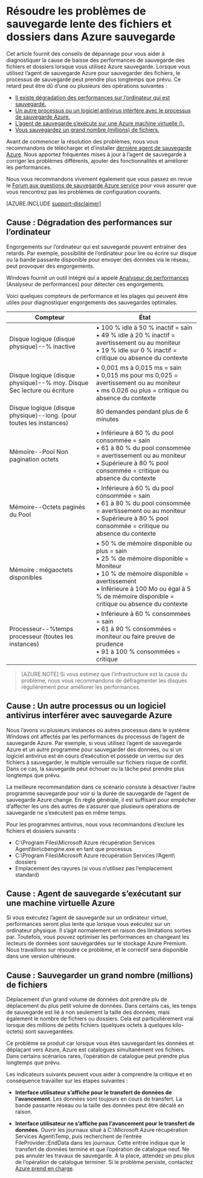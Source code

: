 <properties
   pageTitle="Résoudre les problèmes de sauvegarde lente des fichiers et dossiers dans Azure sauvegarde | Microsoft Azure"
   description="Fournit des conseils de dépannage pour vous aider à diagnostiquer l’origine des problèmes de performances sauvegarde Azure"
   services="backup"
   documentationCenter=""
   authors="genlin"
   manager="jimpark"
   editor=""/>

<tags
    ms.service="backup"
    ms.workload="storage-backup-recovery"
    ms.tgt_pltfrm="na"
    ms.devlang="na"
    ms.topic="article"
    ms.date="10/13/2016"
    ms.author="genli"/>

# <a name="troubleshoot-slow-backup-of-files-and-folders-in-azure-backup"></a>Résoudre les problèmes de sauvegarde lente des fichiers et dossiers dans Azure sauvegarde

Cet article fournit des conseils de dépannage pour vous aider à diagnostiquer la cause de baisse des performances de sauvegarde des fichiers et dossiers lorsque vous utilisez Azure sauvegarde. Lorsque vous utilisez l’agent de sauvegarde Azure pour sauvegarder des fichiers, le processus de sauvegarde peut prendre plus longtemps que prévu. Ce retard peut être dû d’une ou plusieurs des opérations suivantes :

-   [Il existe dégradation des performances sur l’ordinateur qui est sauvegardé.](#cause1)
-   [Un autre processus ou un logiciel antivirus interfère avec le processus de sauvegarde Azure.](#cause2)
-   [L’agent de sauvegarde s’exécute sur une Azure machine virtuelle ().](#cause3)  
-   [Vous sauvegardez un grand nombre (millions) de fichiers.](#cause4)

Avant de commencer la résolution des problèmes, nous vous recommandons de télécharger et d’installer [dernière agent de sauvegarde Azure](http://aka.ms/azurebackup_agent). Nous apportez fréquentes mises à jour à l’agent de sauvegarde à corriger les problèmes différents, ajouter des fonctionnalités et améliorer les performances.

Nous vous recommandons vivement également que vous passez en revue le [Forum aux questions de sauvegarde Azure service](backup-azure-backup-faq.md) pour vous assurer que vous rencontrez pas les problèmes de configuration courants.

[AZURE.INCLUDE [support-disclaimer](../../includes/support-disclaimer.md)]

<a id="cause1"></a>
## <a name="cause-performance-bottlenecks-on-the-computer"></a>Cause : Dégradation des performances sur l’ordinateur

Engorgements sur l’ordinateur qui est sauvegardé peuvent entraîner des retards. Par exemple, possibilité de l’ordinateur pour lire ou écrire sur disque ou la bande passante disponible pour envoyer des données via le réseau, peut provoquer des engorgements.

Windows fournit un outil intégré qui a appelé [Analyseur de performances](https://technet.microsoft.com/magazine/2008.08.pulse.aspx) (Analyseur de performances) pour détecter ces engorgements.

Voici quelques compteurs de performance et les plages qui peuvent être utiles pour diagnostiquer engorgements des sauvegardes optimales.

| Compteur  | État  |
|---|---|
|Disque logique (disque physique)--% inactive   | • 100 % idle à 50 % inactif = sain</br>• 49 % idle à 20 % inactif = avertissement ou au moniteur</br>• 19 % idle sur 0 % inactif = critique ou absence du contexte|
|  Disque logique (disque physique)--% moy. Disque Sec lecture ou écriture |  • 0,001 ms à 0,015 ms = sain</br>• 0,015 ms pour ms 0,025 = avertissement ou au moniteur</br>• ms 0.026 ou plus = critique ou absence du contexte|
|  Disque logique (disque physique)--long. (pour toutes les instances) | 80 demandes pendant plus de 6 minutes |
| Mémoire--Pool Non pagination octets|• Inférieure à 60 % du pool consommée = sain<br>• 61 à 80 % du pool consommée = avertissement ou au moniteur</br>• Supérieure à 80 % pool consommée = critique ou absence du contexte|
| Mémoire--Octets paginés du Pool |• Inférieure à 60 % du pool consommée = sain</br>• 61 à 80 % du pool consommée = avertissement ou au moniteur</br>• Supérieure à 80 % pool consommée = critique ou absence du contexte|
| Mémoire : mégaoctets disponibles| • 50 % de mémoire disponible ou plus = sain</br>• 25 % de mémoire disponible = Moniteur</br>• 10 % de mémoire disponible = avertissement</br>• Inférieure à 100 Mo ou égal à 5 % de mémoire disponible = critique ou absence du contexte|
|Processeur--\%temps processeur (toutes les instances)|• Inférieure à 60 % consommées = sain</br>• 61 à 90 % consommées = moniteur ou faire preuve de prudence</br>• 91 à 100 % consommées = critique|


> [AZURE.NOTE] Si vous estimez que l’infrastructure est la cause du problème, nous vous recommandons de défragmenter les disques régulièrement pour améliorer les performances.

<a id="cause2"></a>
## <a name="cause-another-process-or-antivirus-software-interfering-with-azure-backup"></a>Cause : Un autre processus ou un logiciel antivirus interférer avec sauvegarde Azure

Nous l’avons vu plusieurs instances où autres processus dans le système Windows ont affectés par les performances du processus de l’agent de sauvegarde Azure. Par exemple, si vous utilisez l’agent de sauvegarde Azure et un autre programme pour sauvegarder des données, ou si un logiciel antivirus est en cours d’exécution et possède un verrou sur des fichiers à sauvegarder, le multiple verrouille sur fichiers risque de conflit. Dans ce cas, la sauvegarde peut échouer ou la tâche peut prendre plus longtemps que prévu.

La meilleure recommandation dans ce scénario consiste à désactiver l’autre programme sauvegarde pour voir si la durée de sauvegarde de l’agent de sauvegarde Azure change. En règle générale, il est suffisant pour empêcher d’affecter les uns des autres de s’assurer que plusieurs opérations de sauvegarde ne s’exécutent pas en même temps.

Pour les programmes antivirus, nous vous recommandons d’exclure les fichiers et dossiers suivants :

- C:\Program Files\Microsoft Azure récupération Services Agent\bin\cbengine.exe en tant que processus
- C:\Program Files\Microsoft Azure récupération Services l’Agent\ dossiers
- Emplacement des rayures (si vous n’utilisez pas l’emplacement standard)

<a id="cause3"></a>
## <a name="cause-backup-agent-running-on-an-azure-virtual-machine"></a>Cause : Agent de sauvegarde s’exécutant sur une machine virtuelle Azure

Si vous exécutez l’agent de sauvegarde sur un ordinateur virtuel, performances seront plus lente que lorsque vous exécutez sur un ordinateur physique. Il s’agit normalement en raison des limitations sorties par.  Toutefois, vous pouvez optimiser les performances en changeant les lecteurs de données sont sauvegardées sur le stockage Azure Premium. Nous travaillons sur résoudre ce problème, et le correctif sera disponible dans une version ultérieure.

<a id="cause4"></a>
## <a name="cause-backing-up-a-large-number-millions-of-files"></a>Cause : Sauvegarder un grand nombre (millions) de fichiers

Déplacement d’un grand volume de données doit prendre plu de déplacement du plus petit volume de données. Dans certains cas, les temps de sauvegarde est lié à non seulement la taille des données, mais également le nombre de fichiers ou dossiers. Cela est particulièrement vrai lorsque des millions de petits fichiers (quelques octets à quelques kilo-octets) sont sauvegardées.

Ce problème se produit car lorsque vous êtes sauvegardant les données et déplaçant vers Azure, Azure est catalogues simultanément vos fichiers. Dans certains scénarios rares, l’opération de catalogue peut prendre plus longtemps que prévu.

Les indicateurs suivants peuvent vous aider à comprendre la critique et en conséquence travailler sur les étapes suivantes :

- **Interface utilisateur s’affiche pour le transfert de données de l’avancement**. Les données sont toujours en cours de transfert. La bande passante réseau ou la taille des données peut être décalé en raison.

- **Interface utilisateur ne s’affiche pas l’avancement pour le transfert de données**. Ouvrir les journaux situé à C:\Microsoft Azure récupération Services Agent\Temp, puis recherchent de l’entrée FileProvider::EndData dans les journaux. Cette entrée indique que le transfert de données terminé et que l’opération de catalogue neuf. Ne pas annuler les travaux de sauvegarde. À la place, attendez un peu plus de l’opération de catalogue terminer. Si le problème persiste, contactez [Azure prend en charge](https://portal.azure.com/#create/Microsoft.Support).
